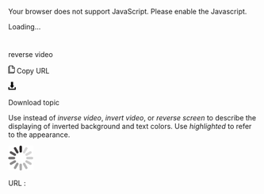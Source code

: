 Your browser does not support JavaScript. Please enable the Javascript.

Loading...

# 

reverse video

![Copy URL](media/reverse-video/Copy.png)
Copy URL

![Download](media/reverse-video/Download.png)

Download topic

Use instead of *inverse video*, *invert video*, or *reverse screen* to describe the displaying of inverted background and text colors. Use *highlighted* to refer to the appearance.

![In progress](media/reverse-video/activity-large.gif)

URL :
